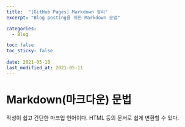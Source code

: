 ```yaml
---
title:  "[GitHub Pages] Markdown 정리"
excerpt: "Blog posting을 위한 Markdown 문법"

categories:
  - Blog

toc: false
toc_sticky: false
 
date: 2021-05-10
last_modified_at: 2021-05-11
---
```


Markdown(마크다운) 문법
======

작성이 쉽고 간단한 마크업 언어이다. HTML 등의 문서로 쉽게 변환할 수 있다.